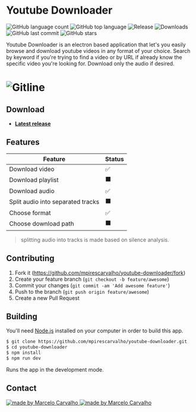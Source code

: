 # Youtube Downloader

<p align="start">
	  <img alt="GitHub language count" src="https://img.shields.io/github/languages/count/mpirescarvalho/youtube-downloader?style=flat">
	  <img alt="GitHub top language" src="https://img.shields.io/github/languages/top/mpirescarvalho/youtube-downloader">
    <img alt="Release" src="https://img.shields.io/github/release/mpirescarvalho/youtube-downloader.svg">
    <img alt="Downloads" src="https://img.shields.io/github/downloads/mpirescarvalho/youtube-downloader/total.svg">
	  <img alt="GitHub last commit" src="https://img.shields.io/github/last-commit/mpirescarvalho/youtube-downloader">
	  <img alt="GitHub stars" src="https://img.shields.io/github/stars/mpirescarvalho/youtube-downloader?style=social">
</p>

Youtube Downloader is an electron based application that let's you easily browse and download youtube videos in any format of your choice. Search by keyword if you're trying to find a video or by URL if already know the specific video you're looking for. Download only the audio if desired.

<h1 align="start">
  <img alt="Gitline" title="#Gitline" src="./.github/demo.gif" />
</h1>

## Download

- **[Latest release](https://github.com/mpirescarvalho/youtube-downloader/releases/latest)**

## Features

| Feature              | Status |
| -------------------- | ------ |
| Download video       | ✅     |
| Download playlist    | ⬛     |
| Download audio       | ✅     |
| Split audio into separated tracks       | ⬛     |
| Choose format        | ✅     |
| Choose download path | ⬛     |

>splitting audio into tracks is made based on silence analysis.

## Contributing

1. Fork it (<https://github.com/mpirescarvalho/youtube-downloader/fork>)
2. Create your feature branch (`git checkout -b feature/awesome`)
3. Commit your changes (`git commit -am 'Add awesome feature'`)
4. Push to the branch (`git push origin feature/awesome`)
5. Create a new Pull Request

## Building

You'll need [Node.js](https://nodejs.org) installed on your computer in order to build this app.

```bash
$ git clone https://github.com/mpirescarvalho/youtube-downloader.git
$ cd youtube-downloader
$ npm install
$ npm run dev
```

Runs the app in the development mode.<br/>

## Contact

<a href="https://github.com/mpirescarvalho">
  <img alt="made by Marcelo Carvalho" src="https://img.shields.io/badge/made%20by-Marcelo Carvalho-%237519C1">
</a>
<a href="mailto:mpirescarvalho17@gmail.com">
  <img alt="made by Marcelo Carvalho" src="https://img.shields.io/badge/-mpirescarvalho17@gmail.com-c14438?style=flat-square&logo=Gmail&logoColor=white&link=mailto:mpirescarvalho17@gmail.com" />
</a>
